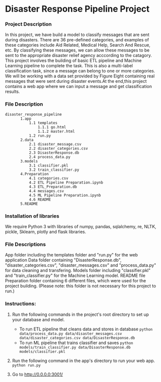 # Disaster Response Pipeline Project

### Project Description
In this project, we have build a model to classify messages that are sent during disasters. There are 36 pre-defined categories, and examples of these categories include Aid Related, Medical Help, Search And Rescue, etc. By classifying these messages, we can allow these messages to be sent to the appropriate disaster relief agency acccording to the catagory. This project involves the building of basic ETL pipeline and Machine Learning pipeline to complete  the task. This is also a multi-label classification task, since a message can belong to one or more categories. We will be working with a data set provided by Figure Eight containing real messages that were sent during disaster events.At the end,this project contains a web app where we can input a message and get classification results.

### File Description
    disaster_response_pipeline
           1.app
               1.1 templates
                   1.1.1 go.html
                   1.1.2 master.html
               1.2 run.py
           2.data
               2.1 disaster_message.csv
               2.2 disaster_categories.csv
               2.3 DisasterResponse.db
               2.4 process_data.py
           3.models
               3.1 classifier.pkl
               3.2 train_classifier.py
           4.Preparation
               4.1 categories.csv
               4.2 ETL Pipeline Preparation.ipynb
               4.3 ETL_Preparation.db
               4.4 messages.csv
               4.5 ML Pipeline Preparation.ipynb
               4.6 README
           5.README

### Installation of libraries
We require  Python 3 with libraries of numpy, pandas, sqlalchemy, re, NLTK, pickle, Sklearn, plotly and flask libraries.

### File Descriptions
App folder including the templates folder and "run.py" for the web application
Data folder containing "DisasterResponse.db", "disaster_categories.csv", "disaster_messages.csv" and "process_data.py" for data cleaning and transfering.
Models folder including "classifier.pkl" and "train_classifier.py" for the Machine Learning model.
README file
Preparation folder containing 6 different files, which were used for the project building. (Please note: this folder is not necessary for this project to run.)

### Instructions:
1. Run the following commands in the project's root directory to set up your database and model.

    - To run ETL pipeline that cleans data and stores in database
        `python data/process_data.py data/disaster_messages.csv data/disaster_categories.csv data/DisasterResponse.db`
    - To run ML pipeline that trains classifier and saves
        `python models/train_classifier.py data/DisasterResponse.db models/classifier.pkl`

2. Run the following command in the app's directory to run your web app.
    `python run.py`

3. Go to http://0.0.0.0:3001/



